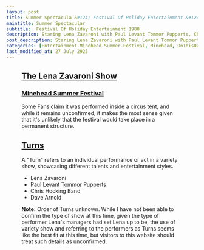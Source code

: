 ```yaml
---
layout: post
title: Summer Spectacula &#124; Festival Of Holiday Entertainment &#124; 27 July 1980
maintitle: Summer Spectacular
subtitle:  Festival Of Holiday Entertainment 1980
description: Staring Lena Zavaroni with Paul Levant Tommor Pupperts, Chris Hocking Band, Dave Arnold
post_description: Staring Lena Zavaroni with Paul Levant Tommor Pupperts, Chris Hocking Band, Dave Arnold
categories: [Entertainment-Minehead-Summer-Festival, Minehead, OnThisDay27July]
last_modified_at: 27 July 2925
---
```


<figure class="fig3">
<div class="CardLayout">
<div class="CardItem">
<h2 id="infobox1" class="infobox"><a href="#infobox1">The Lena Zavaroni Show</a></h2>
<div class="CardItem split">
<h3 id="infobox2" class="infobox"><a href="#infobox2">Minehead Summer Festival</a></h3>
<p>Some Fans claim it was performed inside a circus tent, and while it remains unconfirmed, it makes the most sense given that it's unlikely that the festival would take place in a permanent structure.</p>
</div></div></div>
</figure>

<figure class="fig3">
<div class="CardLayout">
<div class="CardItem">
<h2 id="infobox3" class="infobox"><a href="#infobox3">Turns</a></h2>
<div class="CardItem split">
<p>A "Turn" refers to an individual performance or act in a variety show, showcasing different talents and entertainment styles.</p>
<ul>
<li>Lena Zavaroni</li>
<li>Paul Levant Tommor Pupperts</li>
<li>Chris Hocking Band</li>
<li>Dave Arnold</li>
</ul>
<p><strong>Note:</strong> Order of Turns unknown. While I have not been able to confirm the type of show at this time, given the type of performer Lena's managers had set Lena up to be, the use of variety show and referring to the performers as Turns seems like the best fit at this time, but visitors to this website should treat such details as unconfirmed.</p>
</div></div></div>
</figure>

